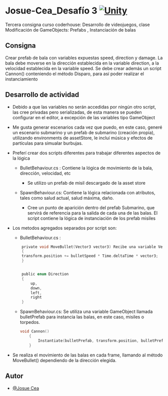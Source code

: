 # Josue-Cea_Desafío 3 [![Unity](https://img.shields.io/badge/Unity-100000?style=for-the-badge&logo=unity&logoColor=white)](https://unity.com/es)

Tercera consigna curso coderhouse: Desarrollo de videojuegos, clase Modificación de GameObjects: Prefabs , Instanciación de balas

## Consigna

Crear prefab de bala con variables expuestas speed, direction y damage. La bala debe moverse en la dirección establecida en la variable direction, a la velocidad establecida en la variable speed.
Se debe crear además un script Cannon() conteniendo el método Disparo, para así poder realizar el instanciamiento
## Desarrollo de actividad

- Debido a que las variables no serán accedidas por ningún otro script, las cree privadas pero serializadas, de esta manera se pueden configurar en el editor, a excepción de las variables tipo GameObject

- Me gusta generar escenarios cada vez que puedo, en este caso, generé un escenario submarino y un prefab de submarino (creación propia), utilizando environments 
de assetStore, le incluí música y efectos de partículas para simualar burbujas.

- Preferí crear dos scripts diferentes para trabajar diferentes aspectos de la lógica
    - BulletBehaviour.cs : Contiene la lógica de movimiento de la bala, dirección, velocidad, etc
        - Se utilizo un prefab de misil descargado de la asset store

    - SpawnBehaviour.cs: Contiene la lógica relacionada con atributos, tales como salud actual, salud máxima, daño.
        - Cree un punto de aparición dentro del prefab Submarino, que servirá de referencia para la salida de cada una de las balas. El script contiene la lógica
        de instanciación de los prefab misiles

- Los metodos agregados separados por script son: 
    - BulletBehaviour.cs : 

    ```c
        private void MoveBullet(Vector3 vector3) Recibe una variable Vector3, no obstante, se controla con los enum direction, dependiendo de la selección en el editor
        {
        transform.position += bulletSpeed * Time.deltaTime * vector3;
        }


        public enum Direction
        {
            up,
            down,
            left,
            right
        }
    ```

    - SpawnBehaviour.cs: Se utiliza una variable GameObject llamada bulletPrefab para instancia las balas, en este caso, misiles o torpedos.
        ```c
        void Cannon()
            {
                Instantiate(bulletPrefab, transform.position, bulletPrefab.transform.rotation);
            }   
        ```
- Se realiza el movimiento de las balas en cada frame, llamando al método MoveBullet() dependiendo de la dirección elegida.
## Autor

- [@Josue Cea](https://www.github.com/Nifrith)

